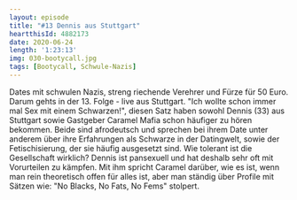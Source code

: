 ```yaml
---
layout: episode
title: "#13 Dennis aus Stuttgart"
heartthisId: 4882173
date: 2020-06-24
length: '1:23:13'
img: 030-bootycall.jpg
tags: [Bootycall, Schwule-Nazis]
---
```

Dates mit schwulen Nazis, streng riechende Verehrer und Fürze für 50 Euro. Darum gehts in der 13. Folge - live aus Stuttgart. "Ich wollte schon immer mal Sex mit einem Schwarzen!", diesen Satz haben sowohl Dennis (33) aus Stuttgart sowie Gastgeber Caramel Mafia schon häufiger zu hören bekommen. Beide sind afrodeutsch und sprechen bei ihrem Date unter anderem über ihre Erfahrungen als Schwarze in der Datingwelt, sowie der Fetischisierung, der sie häufig ausgesetzt sind. Wie tolerant ist die Gesellschaft wirklich? Dennis ist pansexuell und hat deshalb sehr oft mit Vorurteilen zu kämpfen. Mit ihm spricht Caramel darüber, wie es ist, wenn man rein theoretisch offen für alles ist, aber man ständig über Profile mit Sätzen wie: "No Blacks, No Fats, No Fems" stolpert.